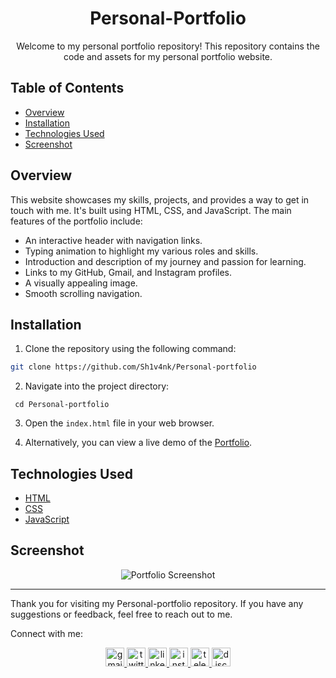 <div align="center">

# Personal-Portfolio

Welcome to my personal portfolio repository! This repository contains the code and assets for my personal portfolio website.
</div>

## Table of Contents

- [Overview](#overview)
- [Installation](#installation)
- [Technologies Used](#technologies-used)
- [Screenshot](#screenshot)


## Overview

This website showcases my skills, projects, and provides a way to get in touch with me. It's built using HTML, CSS, and JavaScript. The main features of the portfolio include:

- An interactive header with navigation links.
- Typing animation to highlight my various roles and skills.
- Introduction and description of my journey and passion for learning.
- Links to my GitHub, Gmail, and Instagram profiles.
- A visually appealing image.
- Smooth scrolling navigation.

## Installation

1. Clone the repository using the following command:

```bash
git clone https://github.com/Sh1v4nk/Personal-portfolio
```
2. Navigate into the project directory:

```
 cd Personal-portfolio
```

3. Open the `index.html` file in your web browser.

4. Alternatively, you can view a live demo of the [Portfolio](https://sh1v4nk.github.io/Personal-portfolio/).

## Technologies Used

- [HTML](https://developer.mozilla.org/en-US/docs/Web/HTML)
- [CSS](https://developer.mozilla.org/en-US/docs/Web/CSS)
- [JavaScript](https://developer.mozilla.org/en-US/docs/Web/JavaScript)

## Screenshot

<div align="center">
  <img src="https://i.ibb.co/64DkKp1/image.png" alt="Portfolio Screenshot" />
</div>


---

Thank you for visiting my Personal-portfolio repository. If you have any suggestions or feedback, feel free to reach out to me.

Connect with me:

<div align="center">
  <a href="mailto:shivankpandey113@gmail.com" target="_blank">
    <img src="https://img.shields.io/static/v1?message=Gmail&logo=gmail&label=&color=D14836&logoColor=white&labelColor=&style=for-the-badge" height="30" alt="gmail logo"  />
  </a>
  <a href="https://twitter.com/sh1v4nk" target="_blank">
    <img src="https://img.shields.io/static/v1?message=Twitter&logo=twitter&label=&color=1DA1F2&logoColor=white&labelColor=&style=for-the-badge" height="30" alt="twitter logo"  />
  </a>
    <a href="https://www.linkedin.com/in/sh1v4nk/" target="_blank">
    <img src="https://img.shields.io/static/v1?message=LinkedIn&logo=linkedin&label=&color=0077B5&logoColor=white&labelColor=&style=for-the-badge" height="30" alt="linkedin logo"  />
  </a>
  <a href="https://www.instagram.com/sh1v4nk_/" target="_blank">
    <img src="https://img.shields.io/static/v1?message=Instagram&logo=instagram&label=&color=E4405F&logoColor=white&labelColor=&style=for-the-badge" height="30" alt="instagram logo"  />
  </a>
  <a href="https://t.me/BlackGoku_69th" target="_blank">
    <img src="https://img.shields.io/static/v1?message=Telegram&logo=telegram&label=&color=2CA5E0&logoColor=white&labelColor=&style=for-the-badge" height="30" alt="telegram logo"  />
  </a>
  <a href="https://discord.com/users/571299781096505344" target="_blank">
    <img src="https://img.shields.io/static/v1?message=Discord&logo=discord&label=&color=7289DA&logoColor=white&labelColor=&style=for-the-badge" height="30" alt="discord logo"  />
  </a>
</div>
